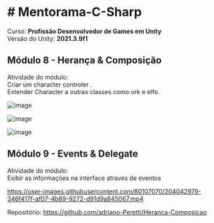 # # Mentorama-C-Sharp

Curso: **Profissão Desenvolvedor de Games em Unity**<br/>
Versão do Unity: **2021.3.9f1**<br/>

## Módulo 8 - **Herança & Composição**<br/>

Atividade do módulo:<br/>
Criar um character controler .<br/>
Extender Character a outras classes como ork e elfo.<br/>

![image](https://user-images.githubusercontent.com/80107070/204042448-41250f7a-5119-41e9-a877-4fac0171b836.png)

![image](https://user-images.githubusercontent.com/80107070/204042486-d84218c5-3926-4490-940a-7cf3179c5a82.png)

![image](https://user-images.githubusercontent.com/80107070/204042515-4ccd98a4-a957-4388-92a2-74f046b47403.png)


## Módulo 9 - **Events & Delegate**<br/>

Atividade do módulo:<br/>
Exibir as informações na interface através de eventos



https://user-images.githubusercontent.com/80107070/204042979-346f417f-af07-4b89-9272-d91d9a845067.mp4



Repositório: https://github.com/adriano-Peretti/Heranca-Composicao
